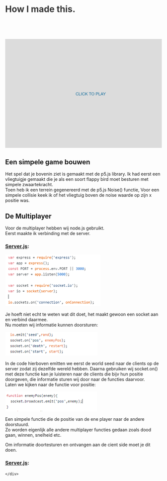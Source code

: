 <div id="project-mechanic-tab" class="project-mechanics-tab">
<h1 style="color: #363636; cursor:pointer; padding-bottom:1.5vh;" onclick="button();">How I made this.</h1>
<div id="project-mechanic-info-tab">
    <img src="https://raw.githubusercontent.com/26583/PlaneVoice/master/documentation/GameGIF.gif"/>
    <h2>Een simpele game bouwen</h2>
    <p>Het spel dat je bovenin ziet is gemaakt met de p5.js library. Ik had eerst een vliegtuigje gemaakt die je als een soort flappy bird moet besturen met simpele zwaartekracht.<br>Toen heb ik een terrein gegenereerd met de p5.js Noise() functie, Voor een simpele collisie keek ik of het vliegtuig boven de noise waarde op zijn x positie was.</p>
    <h2>De Multiplayer</h2>
    <p>Voor de multiplayer hebben wij node.js gebruikt.<br>
        Eerst maakte ik verbinding met de server.<br>
        <h3><a target="_blank" href="https://github.com/26583/PlaneVoice/blob/master/server.js">Server.js</a>:</h3>
    </p>
        <img src="https://raw.githubusercontent.com/26583/PlaneVoice/master/documentation/ServerStart.PNG">
    <p>Je hoeft niet echt te weten wat dit doet, het maakt gewoon een socket aan en verbind daarmee.<br>
        Nu moeten wij informatie kunnen doorsturen:
    </p>
    <img src="https://raw.githubusercontent.com/26583/PlaneVoice/master/documentation/SocketOn.PNG">
    <p>In de code hierboven emitten we eerst de world seed naar de clients op de server zodat zij dezelfde wereld hebben. 
        Daarna gebruiken wij socket.on() met deze functie kan je luisteren naar de clients die bijv hun positie doorgeven, die informatie sturen wij door naar de functies daarvoor.<br>
        Laten we kijken naar de functie voor positie:</p>
    <img src="https://raw.githubusercontent.com/26583/PlaneVoice/master/documentation/PosFuntie.PNG">
    <p>Een simpele functie die de positie van de ene player naar de andere doorstuurd.<br>
        Zo worden eigenlijk alle andere multiplayer functies gedaan zoals dood gaan, winnen, snelheid etc.</p>
    <p>Om informatie doortesturen en ontvangen aan de cient side moet je dit doen.<br>
        <h3><a target="_blank" href="https://github.com/26583/PlaneVoice/blob/master/public/sketch.js">Server.js</a>:</h3>
        
    </div>
   </div>
